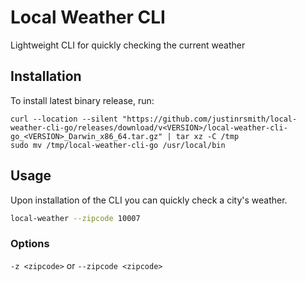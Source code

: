 # Local Weather CLI

Lightweight CLI for quickly checking the current weather

## Installation

To install latest binary release, run:

```
curl --location --silent "https://github.com/justinrsmith/local-weather-cli-go/releases/download/v<VERSION>/local-weather-cli-go_<VERSION>_Darwin_x86_64.tar.gz" | tar xz -C /tmp
sudo mv /tmp/local-weather-cli-go /usr/local/bin
```

## Usage

Upon installation of the CLI you can quickly check a city's weather.

```sh
local-weather --zipcode 10007
```

### Options

`-z <zipcode>` or `--zipcode <zipcode>`
